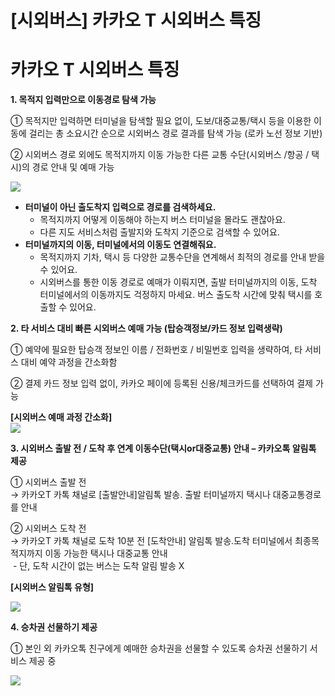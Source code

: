 # [시외버스] 카카오 T 시외버스 특징

**카카오 T 시외버스 특징**
=================

**1. 목적지 입력만으로 이동경로 탐색 가능**

① 목적지만 입력하면 터미널을 탐색할 필요 없이, 도보/대중교통/택시 등을 이용한 이동에 걸리는 총 소요시간 순으로 시외버스 경로 결과를 탐색 가능 (로카 노선 정보 기반)

② 시외버스 경로 외에도 목적지까지 이동 가능한 다른 교통 수단(시외버스 /항공 / 택시)의 경로 안내 및 예매 가능

![](https://kakaomobilitysupport.zendesk.com/hc/article_attachments/35642969503769)

* **터미널이 아닌 출도착지 입력으로 경로를 검색하세요.**  
  - 목적지까지 어떻게 이동해야 하는지 버스 터미널을 몰라도 괜찮아요.   
  - 다른 지도 서비스처럼 출발지와 도착지 기준으로 검색할 수 있어요.
* **터미널까지의 이동, 터미널에서의 이동도 연결해줘요.**  
  - 목적지까지 기차, 택시 등 다양한 교통수단을 연계해서 최적의 경로를 안내 받을 수 있어요.  
  - 시외버스를 통한 이동 경로로 예매가 이뤄지면, 출발 터미널까지의 이동, 도착 터미널에서의 이동까지도 걱정하지 마세요. 버스 출도착 시간에 맞춰 택시를 호출할 수 있어요.

**2. 타 서비스 대비 빠른 시외버스 예매 가능 (탑승객정보/카드 정보 입력생략)**

① 예약에 필요한 탑승객 정보인 이름 / 전화번호 / 비밀번호 입력을 생략하여, 타 서비스 대비 예약 과정을 간소화함

② 결제 카드 정보 입력 없이, 카카오 페이에 등록된 신용/체크카드를 선택하여 결제 가능

**[시외버스 예매 과정 간소화]  
![](https://kakaomobilitysupport.zendesk.com/hc/article_attachments/35643033115801)**

**3. 시외버스 출발 전 / 도착 후 연계 이동수단(택시or대중교통) 안내 – 카카오톡 알림톡 제공**

① 시외버스 출발 전  
→ 카카오T 카톡 채널로 [출발안내]알림톡 발송. 출발 터미널까지 택시나 대중교통경로를 안내

② 시외버스 도착 전  
→ 카카오T 카톡 채널로 도착 10분 전 [도착안내] 알림톡 발송.도착 터미널에서 최종목적지까지 이동 가능한 택시나 대중교통 안내  
 - 단, 도착 시간이 없는 버스는 도착 알림 발송 X  
  
**[시외버스 알림톡 유형]**

![](https://kakaomobilitysupport.zendesk.com/hc/article_attachments/35643033159065)

**4. 승차권 선물하기 제공**

① 본인 외 카카오톡 친구에게 예매한 승차권을 선물할 수 있도록 승차권 선물하기 서비스 제공 중

**![](https://kakaomobilitysupport.zendesk.com/hc/article_attachments/35643073967897)**